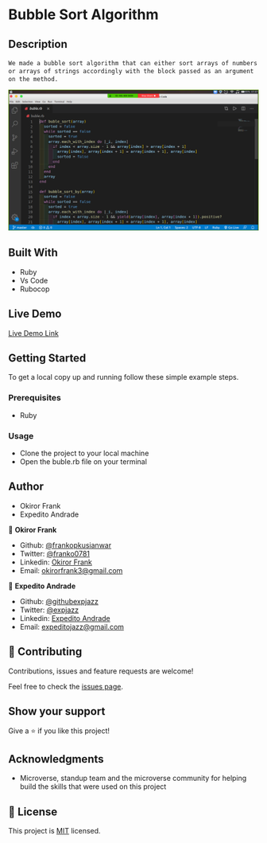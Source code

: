 # Bubble Sort Algorithm

## Description

    We made a bubble sort algorithm that can either sort arrays of numbers or arrays of strings accordingly with the block passed as an argument on the method.

![screenshot](./screenshot.png)

## Built With

- Ruby
- Vs Code
- Rubocop

## Live Demo

[Live Demo Link](https://repl.it/@expjazz/ProperDramaticMosaic)

## Getting Started

To get a local copy up and running follow these simple example steps.

### Prerequisites

- Ruby

### Usage

- Clone the project to your local machine
- Open the buble.rb file on your terminal

## Author

- Okiror Frank
- Expedito Andrade

👤 **Okiror Frank**

- Github: [@frankopkusianwar](https://github.com/frankopkusianwar)
- Twitter: [@franko0781](https://twitter.com/franko0781)
- Linkedin: [Okiror Frank](https://linkedin.com/in/frank-okiror-250076b5)
- Email: okirorfrank3@gmail.com

👤 **Expedito Andrade**

- Github: [@githubexpjazz](https://github.com/expjazz)
- Twitter: [@expjazz](https://twitter.com/expeditoandrade13)
- Linkedin: [Expedito Andrade](https://www.linkedin.com/in/expedito-andrade-3645151a4/)
- Email: expeditojazz@gmail.com

## 🤝 Contributing

Contributions, issues and feature requests are welcome!

Feel free to check the [issues page](issues/).

## Show your support

Give a ⭐️ if you like this project!

## Acknowledgments

- Microverse, standup team and the microverse community for helping build the skills that were used on this project

## 📝 License

This project is [MIT](lic.url) licensed.
